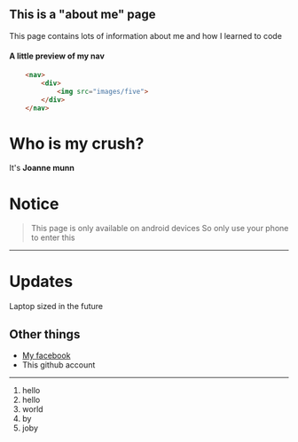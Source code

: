 ## This is a "about me" page 
This page contains lots of information about me and how I learned to code

#### A little preview of my nav
```html
    <nav>
        <div>
            <img src="images/five">
        </div>
    </nav>
```

# Who is my crush?
It's **Joanne munn**

# Notice
> This page is only available on android devices
So only use your phone to enter this
------------------------------------


# Updates
Laptop sized in the future

## Other things
* [My facebook](https://youtu.be/dQw4w9WgXcQ)
* This github account
------------------------------------


1. hello
2. hello
3. world
4. by
5. joby